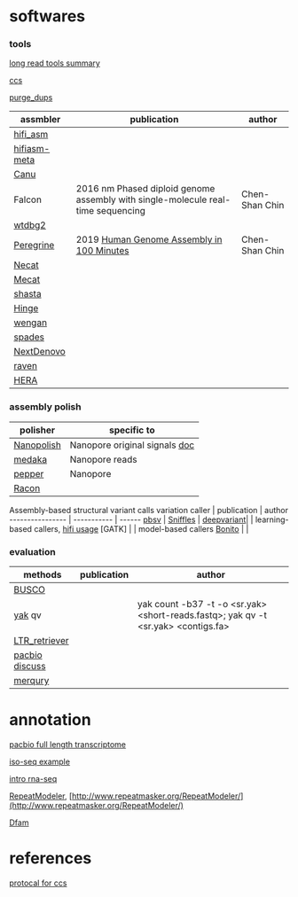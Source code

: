 # softwares
### tools
[long read tools summary](https://long-read-tools.org/index.html)

[ccs](https://github.com/PacificBiosciences/ccs)

[purge_dups](https://github.com/dfguan/purge_dups)


assmbler | publication | author
-------- | ----------- | ------
[hifi_asm](https://github.com/chhylp123/hifiasm) | 
[hifiasm-meta](https://github.com/xfengnefx/hifiasm-meta) | 
[Canu](https://github.com/marbl/canu) |
Falcon | 2016 nm Phased diploid genome assembly with single-molecule real-time sequencing | Chen-Shan Chin
[wtdbg2](https://github.com/ruanjue/wtdbg2) |
[Peregrine](https://github.com/cschin/peregrine) | 2019 [Human Genome Assembly in 100 Minutes](https://www.biorxiv.org/content/10.1101/705616v1) | Chen-Shan Chin
[Necat](https://github.com/xiaochuanle/NECAT) | |
[Mecat](https://github.com/xiaochuanle/MECAT2) | |
[shasta](https://github.com/chanzuckerberg/shasta) | |
[Hinge](https://github.com/HingeAssembler/HINGE) | | 
[wengan](https://github.com/adigenova/wengan) | | 
[spades](https://cab.spbu.ru/software/spades/) | |
[NextDenovo](https://github.com/Nextomics/NextDenovo) | |
[raven](https://github.com/lbcb-sci/raven) | |
[HERA](https://github.com/liangclab/HERA) | |

### assembly polish
polisher | specific to | 
-------- | ----------- | 
[Nanopolish](https://github.com/jts/nanopolish) | Nanopore original signals [doc](https://nanopolish.readthedocs.io/en/latest/index.html) |
[medaka](https://nanoporetech.github.io/medaka/index.html) | Nanopore reads |
[pepper](https://github.com/kishwarshafin/pepper) | Nanopore | 
[Racon](https://github.com/isovic/racon) | |


Assembly-based structural variant calls
variation caller | publication | author
---------------- | ----------- | ------
[pbsv](https://github.com/PacificBiosciences/pbsv) | 
[Sniffles](https://github.com/fritzsedlazeck/Sniffles) |
[deepvariant](https://github.com/google/deepvariant)| | learning-based callers, [hifi usage](https://github.com/google/deepvariant/blob/r1.0/docs/deepvariant-pacbio-model-case-study.md)
[GATK] | | model-based callers
[Bonito](https://github.com/nanoporetech/bonito) | |

### evaluation
methods | publication | author
------- | ----------- | ------
[BUSCO](https://busco.ezlab.org/) | |
[yak](https://github.com/lh3/yak) qv | | yak count -b37 -t <nThreads> -o <sr.yak> <short-reads.fastq>; yak qv -t <nThreads> <sr.yak> <contigs.fa>
[LTR_retriever](https://github.com/oushujun/LTR_retriever) | |
[pacbio discuss](https://www.pacb.com/blog/beyond-contiguity/) | |
[merqury](https://github.com/marbl/merqury) | |


# annotation
[pacbio full length transcriptome](https://www.pacb.com/applications/rna-sequencing/)

[iso-seq example](https://downloads.pacbcloud.com/public/dataset/redwood2020/isoseq/)

[intro rna-seq](https://mbernste.github.io/posts/rna_seq_basics/)

[RepeatModeler](https://github.com/Dfam-consortium/RepeatModeler), [http://www.repeatmasker.org/RepeatModeler/](http://www.repeatmasker.org/RepeatModeler/)

[Dfam](https://www.dfam.org/classification/tree)

# references
[protocal for ccs](https://www.biorxiv.org/content/10.1101/519025v2)
